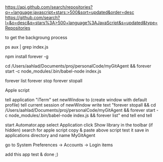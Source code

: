 https://api.github.com/search/repositories?q=+language:javascript+stars:>500&sort=updated&order=desc
https://github.com/search?l=&o=desc&q=stars%3A>500+language%3AJavaScript&s=updated&type=Repositories




to get the backgroung process

ps aux | grep index.js


npm install forever -g


cd /Users/aahlad/Documents/proj/personalCode/myGitAgent && forever start -c node_modules/.bin/babel-node index.js

forever list
forever stop <process-id>
forever stopall



Apple script

tell application "iTerm"
	set newWindow to (create window with default profile)
	tell current session of newWindow
		write text "forever stopall && cd /Users/aahlad/Documents/proj/personalCode/myGitAgent && forever start -c node_modules/.bin/babel-node index.js && forever list"
	end tell
end tell



start Automator.app
select Application
click Show library in the toolbar (if hidden)
search for apple script
copy & paste above script
test it
save in applications directory and name MyGitAgent

go to System Preferences -> Accounts -> Login items

add this app
test & done ;)